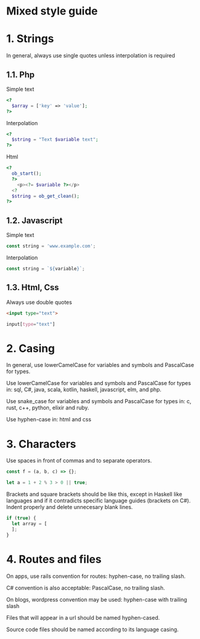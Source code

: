 # Mixed style guide

# 1. Strings

In general, always use single quotes unless interpolation is required

## 1.1. Php

Simple text

```php
<?
  $array = ['key' => 'value'];
?>
```

Interpolation

```php
<?
  $string = "Text $variable text";
?>
```

Html

```php
<?
  ob_start();
  ?>
    <p><?= $variable ?></p>
  <?
  $string = ob_get_clean();
?>
```

## 1.2. Javascript

Simple text

```javascript
const string = 'www.example.com';
```

Interpolation

```javascript
const string = `${variable}`;
```

## 1.3. Html, Css

Always use double quotes

```html
<input type="text">
```

```css
input[type="text"]
```

# 2. Casing

In general, use lowerCamelCase for variables and symbols and PascalCase for types.

Use lowerCamelCase for variables and symbols and PascalCase for types in:
sql, C#, java, scala, kotlin, haskell, javascript, elm, and php.

Use snake_case for variables and symbols and PascalCase for types in:
c, rust, c++, python, elixir and ruby.

Use hyphen-case in:
html and css

# 3. Characters
Use spaces in front of commas and to separate operators.

```js
const f = (a, b, c) => {};

let a = 1 + 2 % 3 > 0 || true;
```

Brackets and square brackets should be like this, except in Haskell like languages and if it contradicts specific language guides (brackets on C#). Indent properly and delete unnecesary blank lines.

```js
if (true) {
  let array = [
  ];
}
```

# 4. Routes and files

On apps, use rails convention for routes: hyphen-case, no trailing slash.

C# convention is also acceptable: PascalCase, no trailing slash.

On blogs, wordpress convention may be used: hyphen-case with trailing slash

Files that will appear in a url should be named hyphen-cased.

Source code files should be named according to its language casing.
